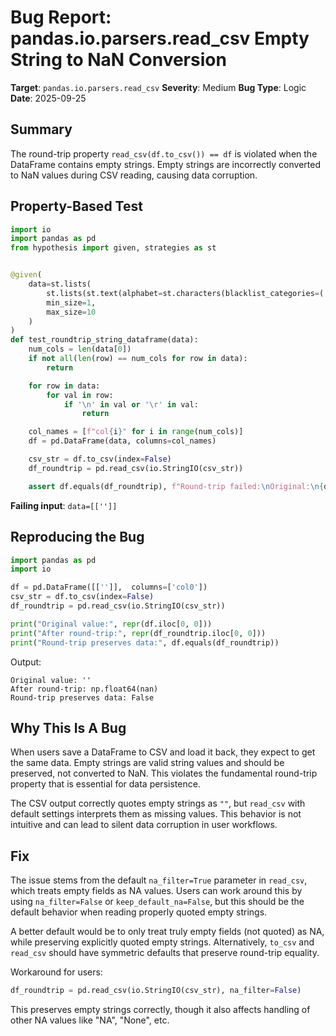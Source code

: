 # Bug Report: pandas.io.parsers.read_csv Empty String to NaN Conversion

**Target**: `pandas.io.parsers.read_csv`
**Severity**: Medium
**Bug Type**: Logic
**Date**: 2025-09-25

## Summary

The round-trip property `read_csv(df.to_csv()) == df` is violated when the DataFrame contains empty strings. Empty strings are incorrectly converted to NaN values during CSV reading, causing data corruption.

## Property-Based Test

```python
import io
import pandas as pd
from hypothesis import given, strategies as st


@given(
    data=st.lists(
        st.lists(st.text(alphabet=st.characters(blacklist_categories=('Cs',)), min_size=0, max_size=20), min_size=1, max_size=5),
        min_size=1,
        max_size=10
    )
)
def test_roundtrip_string_dataframe(data):
    num_cols = len(data[0])
    if not all(len(row) == num_cols for row in data):
        return

    for row in data:
        for val in row:
            if '\n' in val or '\r' in val:
                return

    col_names = [f"col{i}" for i in range(num_cols)]
    df = pd.DataFrame(data, columns=col_names)

    csv_str = df.to_csv(index=False)
    df_roundtrip = pd.read_csv(io.StringIO(csv_str))

    assert df.equals(df_roundtrip), f"Round-trip failed:\nOriginal:\n{df}\n\nRound-trip:\n{df_roundtrip}"
```

**Failing input**: `data=[['']]`

## Reproducing the Bug

```python
import pandas as pd
import io

df = pd.DataFrame([['']],  columns=['col0'])
csv_str = df.to_csv(index=False)
df_roundtrip = pd.read_csv(io.StringIO(csv_str))

print("Original value:", repr(df.iloc[0, 0]))
print("After round-trip:", repr(df_roundtrip.iloc[0, 0]))
print("Round-trip preserves data:", df.equals(df_roundtrip))
```

Output:
```
Original value: ''
After round-trip: np.float64(nan)
Round-trip preserves data: False
```

## Why This Is A Bug

When users save a DataFrame to CSV and load it back, they expect to get the same data. Empty strings are valid string values and should be preserved, not converted to NaN. This violates the fundamental round-trip property that is essential for data persistence.

The CSV output correctly quotes empty strings as `""`, but `read_csv` with default settings interprets them as missing values. This behavior is not intuitive and can lead to silent data corruption in user workflows.

## Fix

The issue stems from the default `na_filter=True` parameter in `read_csv`, which treats empty fields as NA values. Users can work around this by using `na_filter=False` or `keep_default_na=False`, but this should be the default behavior when reading properly quoted empty strings.

A better default would be to only treat truly empty fields (not quoted) as NA, while preserving explicitly quoted empty strings. Alternatively, `to_csv` and `read_csv` should have symmetric defaults that preserve round-trip equality.

Workaround for users:
```python
df_roundtrip = pd.read_csv(io.StringIO(csv_str), na_filter=False)
```

This preserves empty strings correctly, though it also affects handling of other NA values like "NA", "None", etc.